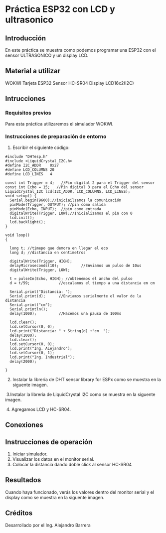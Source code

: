 # Práctica ESP32 con LCD y ultrasonico
## Introducción
En este práctica se muestra como podemos programar una ESP32 con el sensor ULTRASONICO y un display LCD.
## Material a utilizar
WOKWI
Tarjeta ESP32
Sensor HC-SR04
Display LCD16x2(I2C)
## Intrucciones
### Requisitos previos
Para esta práctica utilizaremos el simulador WOKWI.
### Instrucciones de preparación de entorno
1. Escribir el siguiente código:
```
#include "DHTesp.h"
#include <LiquidCrystal_I2C.h>
#define I2C_ADDR    0x27
#define LCD_COLUMNS 20
#define LCD_LINES   4

const int Trigger = 4;   //Pin digital 2 para el Trigger del sensor
const int Echo = 15;   //Pin digital 3 para el Echo del sensor
LiquidCrystal_I2C lcd(I2C_ADDR, LCD_COLUMNS, LCD_LINES);
void setup() {
  Serial.begin(9600);//iniciailzamos la comunicación
  pinMode(Trigger, OUTPUT); //pin como salida
  pinMode(Echo, INPUT);  //pin como entrada
  digitalWrite(Trigger, LOW);//Inicializamos el pin con 0
  lcd.init();
  lcd.backlight();
}

void loop()
{

  long t; //timepo que demora en llegar el eco
  long d; //distancia en centimetros

  digitalWrite(Trigger, HIGH);
  delayMicroseconds(10);          //Enviamos un pulso de 10us
  digitalWrite(Trigger, LOW);
  
  t = pulseIn(Echo, HIGH); //obtenemos el ancho del pulso
  d = t/59;             //escalamos el tiempo a una distancia en cm
  
  Serial.print("Distancia: ");
  Serial.print(d);      //Enviamos serialmente el valor de la distancia
  Serial.print("cm");
  Serial.println();
  delay(1000);          //Hacemos una pausa de 100ms
  
  lcd.clear();
  lcd.setCursor(0, 0);
  lcd.print("Distancia: " + String(d) +"cm  ");
  delay(1000);
  lcd.clear();
  lcd.setCursor(0, 0);
  lcd.print("Ing. ALejandro");
  lcd.setCursor(0, 1);
  lcd.print("Ing. Industrial");
  delay(2000);

}
```
2. Instalar la libreria de DHT sensor library for ESPx como se muestra en la siguente imagen.
   
![]()
3.Instalar la libreria de LiquidCrystal I2C como se muestra en la siguente imagen.

![]()
4. Agregamos LCD y HC-SR04.
## Conexiones

## Instrucciones de operación
1. Iniciar simulador.
2. Visualizar los datos en el monitor serial.
3. Colocar la distancia dando doble click al sensor HC-SR04
## Resultados
Cuando haya funcionado, verás los valores dentro del monitor serial y el display como se muestra en la siguente imagen.
![]()
## Créditos
Desarrollado por el Ing. Alejandro Barrera
